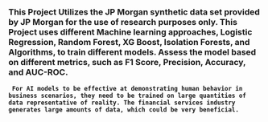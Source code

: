 ### This Project Utilizes the JP Morgan synthetic data set provided by JP Morgan for the use of research purposes only. This Project uses different Machine learning approaches, Logistic Regression, Random Forest, XG Boost, Isolation Forests, and Algorithms, to train different models. Assess the model based on different metrics, such as F1 Score, Precision, Accuracy, and AUC-ROC. 


**` For AI models to be effective at demonstrating human behavior in business scenarios, they need to be trained on large quantities of data representative of reality. The financial services industry generates large amounts of data, which could be very beneficial.`**

